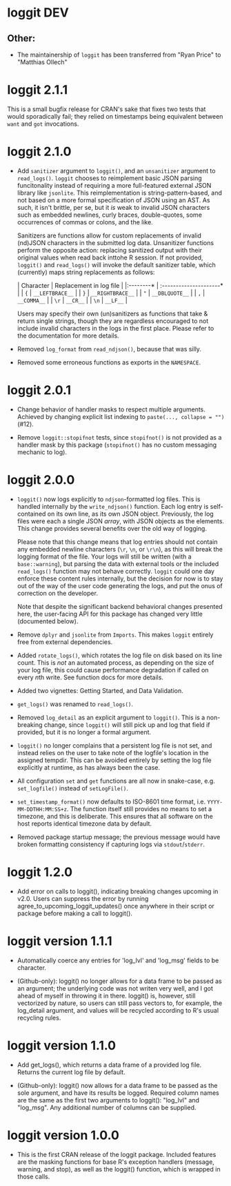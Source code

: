 # loggit DEV

## Other:
* The maintainership of `loggit` has been transferred from "Ryan Price" to "Matthias Ollech"


# loggit 2.1.1

This is a small bugfix release for CRAN's sake that fixes two tests that would
sporadically fail; they relied on timestamps being equivalent between `want` and
`got` invocations.

# loggit 2.1.0

* Add `sanitizer` argument to `loggit()`, and an `unsanitizer` argument to
  `read_logs()`. `loggit` chooses to reimplement basic JSON parsing
  funcitonality instead of requiring a more full-featured external JSON library
  like `jsonlite`. This reimplementation is string-pattern-based, and not based
  on a more formal specification of JSON using an AST. As such, it isn't
  brittle, per se, but it *is* weak to invalid JSON characters such as embedded
  newlines, curly braces, double-quotes, some occurrences of commas or colons,
  and the like.

  Sanitizers are functions allow for custom replacements of invalid (nd)JSON
  characters in the submitted log data. Unsanitizer functions perform the
  opposite action: replacing sanitized output with their original values when
  read back inttohe R session. If not provided, `loggit()` and `read_logs()`
  will invoke the default sanitizer table, which (currently) maps string
  replacements as follows:

  | Character | Replacement in log file |
  |:--------* | :---------------------* |
  | `{`       | `__LEFTBRACE__`         |
  | `}`       | `__RIGHTBRACE__`        |
  | `"`       | `__DBLQUOTE__`          |
  | `,`       | `__COMMA__`             |
  | `\r`      | `__CR__`                |
  | `\n`      | `__LF__`                |

  Users may specify their own (un)sanitizers as functions that take & return
  single strings, though they are regardless encouraged to not include invalid
  characters in the logs in the first place. Please refer to the documentation
  for more details.

* Removed `log_format` from `read_ndjson()`, because that was silly.

* Removed some erroneous functions as exports in the `NAMESPACE`.

# loggit 2.0.1

* Change behavior of handler masks to respect multiple arguments. Achieved by
  changing explicit list indexing to `paste(..., collapse = "")` (#12).

* Remove `loggit::stopifnot` tests, since `stopifnot()` is not provided as a
  handler mask by this package (`stopifnot()` has no custom messaging mechanic
  to log).

# loggit 2.0.0

* `loggit()` now logs explicitly to `ndjson`-formatted log files. This is
  handled internally by the `write_ndjson()` function. Each log entry is
  self-contained on its own line, as its own JSON object. Previously, the log
  files were each a single JSON *array*, with JSON objects as the elements. This
  change provides several benefits over the old way of logging.

  Please note that this change means that log entries should not contain any
  embedded newline characters (`\r`, `\n`, or `\r\n`), as this will break the
  logging format of the file. Your logs will still be written (with a
  `base::warning`), but parsing the data with external tools or the included
  `read_logs()` function may not behave correctly. `loggit` could one day
  enforce these content rules internally, but the decision for now is to stay
  out of the way of the user code generating the logs, and put the onus of
  correction on the developer.

  Note that despite the significant backend behavioral changes presented here,
  the user-facing API for this package has changed very little (documented
  below).

* Remove `dplyr` and `jsonlite` from `Imports`. This makes `loggit` entirely
  free from external dependencies.

* Added `rotate_logs()`, which rotates the log file on disk based on its line
  count. This is *not* an automated process, as depending on the size of your
  log file, this could cause performance degradation if called on every *n*th
  write. See function docs for more details.

* Added two vignettes: Getting Started, and Data Validation.

* `get_logs()` was renamed to `read_logs()`.

* Removed `log_detail` as an explicit argument to `loggit()`. This is a
  non-breaking change, since `loggit()` will still pick up and log that field if
  provided, but it is no longer a formal argument.

* `loggit()` no longer complains that a persistent log file is not set, and
  instead relies on the user to take note of the logfile's location in the
  assigned tempdir. This can be avoided entirely by setting the log file
  explicitly at runtime, as has always been the case.

* All configuration `set` and `get` functions are all now in snake-case, e.g.
  `set_logfile()` instead of `setLogFile()`.

* `set_timestamp_format()` now defaults to ISO-8601 time format, i.e.
  `YYYY-MM-DDTHH:MM:SS+z`. The function itself still provides no means to set a
  timezone, and this is deliberate. This ensures that all software on the host
  reports identical timezone data by default.

* Removed package startup message; the previous message would have broken
  formatting consistency if capturing logs via `stdout`/`stderr`.

# loggit 1.2.0

* Add error on calls to loggit(), indicating breaking changes upcoming in v2.0.
  Users can suppress the error by running agree_to_upcoming_loggit_updates()
  once anywhere in their script or package before making a call to loggit().

# loggit version 1.1.1

* Automatically coerce any entries for 'log_lvl' and 'log_msg' fields to be
  character.

* (Github-only): loggit() no longer allows for a data frame to be passed as an
  argument; the underlying code was not writen very well, and I got ahead of
  myself in throwing it in there. loggit() is, however, still vectorized by
  nature, so users can still pass vectors to, for example, the log_detail
  argument, and values will be recycled according to R's usual recycling rules.

# loggit version 1.1.0

* Add get_logs(), which returns a data frame of a provided log file. Returns the
  current log file by default.

* (Github-only): loggit() now allows for a data frame to be passed as the sole
  argument, and have its results be logged. Required column names are the same
  as the first two arguments to loggit(): "log_lvl" and "log_msg". Any
  additional number of columns can be supplied.

# loggit version 1.0.0

* This is the first CRAN release of the loggit package. Included features are
  the masking functions for base R's exception handlers (message, warning, and
  stop), as well as the loggit() function, which is wrapped in those calls.
